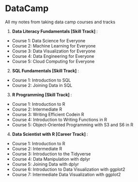 # DataCamp
All my notes from taking data camp courses and tracks

1) <b> Data Literacy Fundamentals [Skill Track] </b>:
 - Course 1: Data Science for Everyone
 - Course 2: Machine Learning for Everyone
 - Course 3: Data Visualization for Everyone
 - Course 4: Data Engineering for Everyone
 - Course 5: Cloud Computing for Everyone
 
2) <b> SQL Fundamentals [Skill Track] </b>:
 - Course 1: Introduction to SQL
 - Course 2: Joining Data in SQL

3) <b> R Programming [Skill Track] </b>:
 - Course 1: Introduction to R
 - Course 2: Intermediate R
 - Course 3: Writing Efficient Codein R
 - Course 4: Introduction to Writing Functions in R
 - Course 5: Object-Oriented Programming with S3 and S6 in R

4) <b> Data Scientist with R [Career Track] </b>:
 - Course 1: Introduction to R
 - Course 2: Intermediate R
 - Course 3: Introduction to the Tidyverse
 - Course 4: Data Manipulation with dplyr
 - Course 5: Joining Data with dplyr
 - Course 6: Introduction to Data Visualization with ggplot2
 - Course 7: Intermediate Data Visualization with ggplot2
